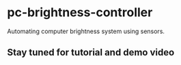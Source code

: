 # pc-brightness-controller
 Automating computer brightness system using sensors.

## Stay tuned for tutorial and demo video 